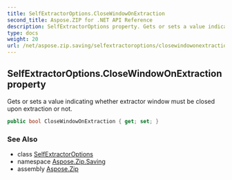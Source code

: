 ```yaml
---
title: SelfExtractorOptions.CloseWindowOnExtraction
second_title: Aspose.ZIP for .NET API Reference
description: SelfExtractorOptions property. Gets or sets a value indicating whether extractor window must be closed upon extraction or not
type: docs
weight: 20
url: /net/aspose.zip.saving/selfextractoroptions/closewindowonextraction/
---
```

## SelfExtractorOptions.CloseWindowOnExtraction property

Gets or sets a value indicating whether extractor window must be closed upon extraction or not.

```csharp
public bool CloseWindowOnExtraction { get; set; }
```

### See Also

* class [SelfExtractorOptions](../)
* namespace [Aspose.Zip.Saving](../../selfextractoroptions/)
* assembly [Aspose.Zip](../../../)


